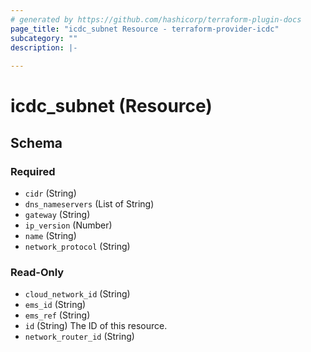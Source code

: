 ```yaml
---
# generated by https://github.com/hashicorp/terraform-plugin-docs
page_title: "icdc_subnet Resource - terraform-provider-icdc"
subcategory: ""
description: |-
  
---
```


# icdc_subnet (Resource)





<!-- schema generated by tfplugindocs -->
## Schema

### Required

- `cidr` (String)
- `dns_nameservers` (List of String)
- `gateway` (String)
- `ip_version` (Number)
- `name` (String)
- `network_protocol` (String)

### Read-Only

- `cloud_network_id` (String)
- `ems_id` (String)
- `ems_ref` (String)
- `id` (String) The ID of this resource.
- `network_router_id` (String)
